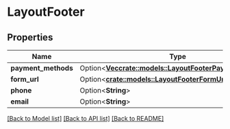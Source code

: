 # LayoutFooter

## Properties

Name | Type | Description | Notes
------------ | ------------- | ------------- | -------------
**payment_methods** | Option<[**Vec<crate::models::LayoutFooterPaymentMethods>**](Layout_footer_paymentMethods.md)> |  | [optional]
**form_url** | Option<[**crate::models::LayoutFooterFormUrl**](Layout_footer_formURL.md)> |  | [optional]
**phone** | Option<**String**> |  | [optional]
**email** | Option<**String**> |  | [optional]

[[Back to Model list]](../README.md#documentation-for-models) [[Back to API list]](../README.md#documentation-for-api-endpoints) [[Back to README]](../README.md)


